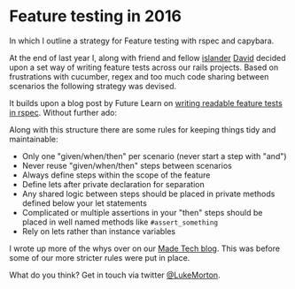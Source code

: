 # Feature testing in 2016

In which I outline a strategy for Feature testing with rspec and capybara.

At the end of last year I, along with friend and fellow [islander](http://theisland.io)
[David](http://twitter.com/davidwinter) decided upon a set way of writing
feature tests across our rails projects. Based on frustrations with cucumber,
regex and too much code sharing between scenarios the following strategy was
devised.

It builds upon a blog post by Future Learn on
[writing readable feature tests in rspec](https://about.futurelearn.com/blog/how-we-write-readable-feature-tests-with-rspec/). Without further ado:

<script src="https://gist.github.com/drpheltright/6f56ef24dea0516803be.js"></script>

Along with this structure there are some rules for keeping things tidy and
maintainable:

 - Only one "given/when/then" per scenario (never start a step with "and")
 - Never reuse "given/when/then" steps between scenarios
 - Always define steps within the scope of the feature
 - Define lets after private declaration for separation
 - Any shared logic between steps should be placed in private methods defined
   below your let statements
 - Complicated or multiple assertions in your "then" steps should be placed
   in well named methods like `#assert_something`
 - Rely on lets rather than instance variables

I wrote up more of the whys over on our
[Made Tech blog](https://www.madetech.com/blog/feature-testing-with-rspec). This
was before some of our more stricter rules were put in place.

What do you think? Get in touch via twitter
[@LukeMorton](https://twitter.com/LukeMorton).
